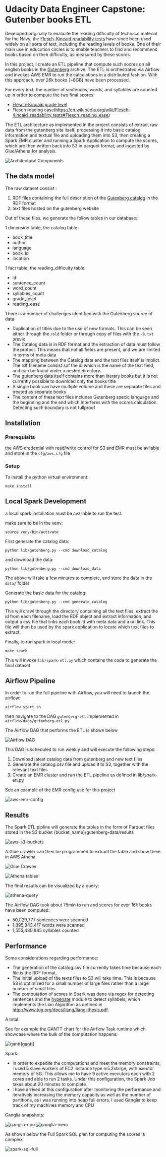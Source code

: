 [components]: https://github.com/jazracherif/udacity-data-engineer-gutenberg/blob/master/docs/components.png
[dag]: https://github.com/jazracherif/udacity-data-engineer-gutenberg/blob/master/docs/dag.png
[crawler]: https://github.com/jazracherif/udacity-data-engineer-gutenberg/blob/master/docs/glue-crawler.png
[athena]: https://github.com/jazracherif/udacity-data-engineer-gutenberg/blob/master/docs/athena-tables.png
[athena-query]: https://github.com/jazracherif/udacity-data-engineer-gutenberg/blob/master/docs/athena-query.png
[ganglia-cpu]: https://github.com/jazracherif/udacity-data-engineer-gutenberg/blob/master/docs/ganglia-cpu.png
[ganglia-mem]: https://github.com/jazracherif/udacity-data-engineer-gutenberg/blob/master/docs/ganglia-mem.png
[spark-sql-full]: https://github.com/jazracherif/udacity-data-engineer-gutenberg/blob/master/docs/spark-sql-full.png
[gantt]: https://github.com/jazracherif/udacity-data-engineer-gutenberg/blob/master/docs/gantt.png
[aws-emr-config]: https://github.com/jazracherif/udacity-data-engineer-gutenberg/blob/master/docs/aws-emr-config.png
[aws-s3-buckets]: https://github.com/jazracherif/udacity-data-engineer-gutenberg/blob/master/docs/aws-s3-buckets.png

# Udacity Data Engineer Capstone: Gutenber books ETL

Developed originally to evaluate the reading difficulty of technical material for the Navy, the [Flesch–Kincaid readability tests](https://en.wikipedia.org/wiki/Flesch–Kincaid_readability_tests) have since been used widely on all sorts of text, including the reading levels of books. One of their main use in education circles is to enable teachers to find and recommend books based on their difficulty, as measured by these scores.

In this project, I create an ETL pipeline that compute such socres on all english books in the [Gutenberg](www.gutenberg.org) archive. The ETL is orchestrated via Airflow and invokes AWS EMR to run the calculations in a distributed fashion. With this approach, over 26k books (\~8GB) have been processed.

For every text, the number of sentences, words, and syllables are counted up in order to compute the two final scores:
- [Flesch–Kincaid grade level](https://en.wikipedia.org/wiki/Flesch–Kincaid_readability_tests#Flesch–Kincaid_grade_level) 
- Flesch reading ease(https://en.wikipedia.org/wiki/Flesch–Kincaid_readability_tests#Flesch_reading_ease)

The ETL architecture as implemented in the project consists of extract raw data from the gutenberg site itself, processing it into basic catalog information and textual file and uploading them into S3, then creating a Spark EMR cluster and running a Spark Application to compute the scores, which are then written back into S3 in parquet format, and ingested by Glue/Athena for analysis.

![Architectural Components][components]


## The data model

The raw dataset consist :
1. RDF files containing the full description of the [Gutenberg catalog](http://www.gutenberg.org/wiki/Gutenberg:Feeds) in the RDF format
2. text files hosted on the gutenberg website 

Out of these files, we generate the follow tables in our database:

1 dimension table, the catalog table:
- book_title
- author
- language
- book_id
- location

1 fact table, the reading_difficulty table:
- id
- sentence_count
- word_count
- syllables_count
- grade_level
- reading_ease


There is a number of challenges identified with the Gutenberg source of data
- Duplication of titles due to the use of new formats. This can be seen either through the `/old` folder or through copy of files with the `-8.txt` previx
- The Catalog data is in RDF format and the extraction of data must follow the protocl. This means that not all fields are present, and we are limited in terms of meta data
- The mapping between the Catalog data and the text files itself is implict. The rdf filename consist sof the id which is the name of the text field, and can be found under a nested directory.
- The gutenberg data itself contains more than literary books but it is not currently possible to download only the books title
- A single book can have multiple volume and these are separate files and treated as separate books
- The content of these text files includes Gutenberg specic language and the beginning and the end which interferes with the scores calculation. Detecting such boundary is not fullproof


## Installation

### Prerequisits

the AWS credential with read/write control for S3 and EMR must be avilable and store in the `cfg/aws.cfg` file

### Setup

To install the python virtual environment:

`make install`


## Local Spark Development

a local spark installation must be available to run the test.

make sure to be in the venv:

`source venv/bin/activate`

First generate the catalog data:

`python lib/gutenberg.py --cmd download_catalog`

and download the data:

`python lib/gutenberg.py --cmd download_data`

The above will take a few minutes to complete, and store the data in the `data/` folder

Generate the basic data for the catalog:

`python lib/gutenberg.py --cmd generate_catalog`

This will crawl through the directory containing all the text files, extract the id from each filename, load the RDF object and extract information, and output a csv file that links each book id with meta data and a url link. This file will then be used by the spark application to locate which text files to extract.

Finally, to run spark in local mode:

`make spark`

This will invoke `lib/spark-etl.py` which contains the code to generate the final dataset.


## Airflow Pipeline

In order to run the full pipeline with Airflow, you will need to launch the airflow:

`airflow-start.sh`

then navigate to the DAG `gutenberg-etl` implemented in `airflow/dags/gutenberg-etl.py`

The Airflow DAG that performs the ETL is shown below

![Airflow DAG][dag]

This DAG is scheduled to run weekly and will execute the following steps:
1) Download latest catalog data from gutenberg and new text files
2) Generate the catalog.csv file and upload it to S3, together with the relevant text files
3) Create an EMR cluster and run the ETL pipeline as defined in lib/spark-etl.py

See an example of the EMR config use for this project

![aws-emr-config][aws-emr-config]

## Results

The Spark ETL pipline will generate the tables in the form of Parquet files stored in the S3 bucket {bucket_name}/gutenberg-data/results

![aws-s3-buckets][aws-s3-buckets]

A Glue crawler can then be programmed to extract the table and show them in AWS Athena

![Glue Crawler][crawler]

![Athena tables][athena]

The final resutls can be visualized by a query:

![athena-query][athena-query]


The Airflow DAG took about 75min to run and scores for over *16k* books have been computed:
- 50,029,777 sentences were scanned
- 1,095,843,417 words were scanned
- 1,555,430,845 syllables counted

## Performance

Some considerations regarding performance:
- The generation of the catalog.csv file currently takes time because each file is the RDF format.
- The initial upload of the texts files to S3 will take time. This is because S3 is optimized for a small number of large files rather than a large number of small files.
- The computation of scores in Spark was done via regex for detecting sentences and the [hypenate](https://github.com/jfinkels/hyphenate) module to detect syllabels, which implements the Lian Algorithm as defined in http://www.tug.org/docs/liang/liang-thesis.pdf.

A total

See for example the GANTT chart for the Airflow Task runtime which showcase where the bulk of the computation happens:

![gantt][[gantt]]


Spark:
- In order to expedite the computations and meet the memory constraints, I used 5 slave workers of EC2 instance type m5.2xlarge, with exeutor memory of 5G. This allows me to have 9 active executors each with 2 cores and able to run 2 tasks. Under this configuration, the Spark Job takes about 20 minutes to complete.
- I have arrived at this configuration after monitoring the performance and iteratively increasing the memory capacity as well as the number of partitions, as i was running into heap full errors. I used Ganglia to keep track of my machines memory and CPU

Ganglia snapshots:

![ganglia-cpu][ganglia-cpu]
![ganglia-mem][ganglia-mem]


As shown below the Full Spark SQL plan for computing the scores is complex

![spark-sql-full][spark-sql-full]

